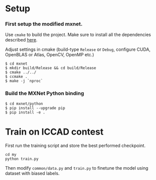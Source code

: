 # Setup
### First setup the modified mxnet.

Use ``cmake`` to build the project. Make sure to install all the dependencies described [here](mxnet/docs/install/build_from_source.md#prerequisites). 

Adjust settings in cmake (build-type ``Release`` or ``Debug``, configure CUDA, OpenBLAS or Atlas, OpenCV, OpenMP etc.)  

```shell
$ cd mxnet
$ mkdir build/Release && cd build/Release
$ cmake ../../
$ ccmake . 
$ make -j `nproc`
```

### Build the MXNet Python binding

```shell
$ cd mxnet/python
$ pip install --upgrade pip
$ pip install -e .
```
# Train on ICCAD contest
First run the training script and store the best performed checkpoint.
```shell
cd my
python train.py
```
Then modify ``common/data.py`` and ``train.py`` to finetune the model using dataset with biased labels.
